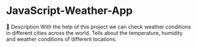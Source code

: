 # JavaScript-Weather-App
📝 Description
With the help of this project we can check weather conditions in different cities across the world.
Tells about the temperature, humidity and weather conditions of different locations.
